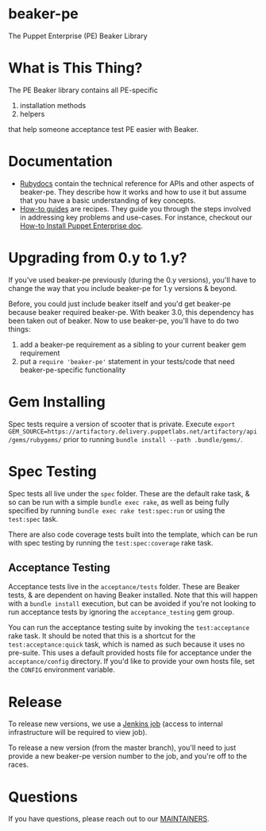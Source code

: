 # beaker-pe

The Puppet Enterprise (PE) Beaker Library

# What is This Thing?

The PE Beaker library contains all PE-specific

1. installation methods
2. helpers

that help someone acceptance test PE easier with Beaker.

# Documentation

- [Rubydocs](http://www.rubydoc.info/github/puppetlabs/beaker-pe) contain the
technical reference for APIs and other aspects of beaker-pe. They describe
how it works and how to use it but assume that you have a basic understanding
of key concepts.
- [How-to guides](docs/how_to) are recipes. They guide you through the steps
involved in addressing key problems and use-cases. For instance, checkout our
[How-to Install Puppet Enterprise doc](docs/how_to/install_puppet_enterprise.md).

# Upgrading from 0.y to 1.y?

If you've used beaker-pe previously (during the 0.y versions), you'll
have to change the way that you include beaker-pe for 1.y versions &
beyond.

Before, you could just include beaker itself and you'd get beaker-pe
because beaker required beaker-pe. With beaker 3.0, this dependency has
been taken out of beaker. Now to use beaker-pe, you'll have to do two
things:

1. add a beaker-pe requirement as a sibling to your current beaker gem
  requirement
2. put a `require 'beaker-pe'` statement in your tests/code that need
  beaker-pe-specific functionality

# Gem Installing
Spec tests require a version of scooter that is private. Execute
`export GEM_SOURCE=https://artifactory.delivery.puppetlabs.net/artifactory/api/gems/rubygems/` prior to running
`bundle install --path .bundle/gems/`.

# Spec Testing

Spec tests all live under the `spec` folder.  These are the default rake task, &
so can be run with a simple `bundle exec rake`, as well as being fully specified
by running `bundle exec rake test:spec:run` or using the `test:spec` task.


There are also code coverage tests built into the template, which can be run
with spec testing by running the `test:spec:coverage` rake task.


## Acceptance Testing

Acceptance tests live in the `acceptance/tests` folder.  These are Beaker tests,
& are dependent on having Beaker installed. Note that this will happen with a
`bundle install` execution, but can be avoided if you're not looking to run 
acceptance tests by ignoring the `acceptance_testing` gem group.


You can run the acceptance testing suite by invoking the `test:acceptance` rake
task. It should be noted that this is a shortcut for the `test:acceptance:quick`
task, which is named as such because it uses no pre-suite.  This uses a default
provided hosts file for acceptance under the `acceptance/config` directory. If
you'd like to provide your own hosts file, set the `CONFIG` environment variable.

# Release

To release new versions, we use a
[Jenkins job](https://jenkins-qe.delivery.puppetlabs.net/job/qe_beaker-pe_btc-rls/)
(access to internal infrastructure will be required to view job).

To release a new version (from the master branch), you'll need to just provide
a new beaker-pe version number to the job, and you're off to the races.

# Questions

If you have questions, please reach out to our
[MAINTAINERS](MAINTAINERS).
